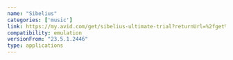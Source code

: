 ```yaml
---
name: "Sibelius"
categories: ['music']
link: https://my.avid.com/get/sibelius-ultimate-trial?returnUrl=%2fget%2fsibelius-ultimate-trial%2fDownloads
compatibility: emulation
versionFrom: "23.5.1.2446"
type: applications
---
```


